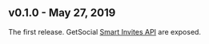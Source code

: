 ## v0.1.0 - May 27, 2019

The first release. GetSocial [Smart Invites API](https://docs.getsocial.im/guides/smart-invites/introduction/) are exposed.